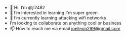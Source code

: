 - 👋 Hi, I’m @jl2482
- 👀 I’m interested in learning I'm super green
- 🌱 I’m currently learning attacking wifi networks
-  I’m looking to collaborate on anything cool or business
- 📫 How to reach me via email joelleon299@gmail.com 

<!---
jl2482/jl2482 is a ✨ special ✨ repository because its `README.md` (this file) appears on your GitHub profile.
You can click the Preview link to take a look at your changes.
--->
